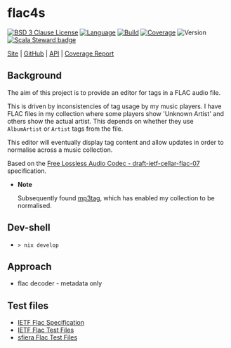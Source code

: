 # flac4s

[![BSD 3 Clause License](https://img.shields.io/github/license/nigeleke/flac4s?style=plastic)](https://github.com/nigeleke/flac4s/blob/master/LICENSE)
[![Language](https://img.shields.io/badge/language-Scala-blue.svg?style=plastic)](https://www.scala-lang.org)
[![Build](https://img.shields.io/github/actions/workflow/status/nigeleke/flac4s/acceptance.yml?style=plastic)](https://github.com/nigeleke/flac4s/actions/workflows/acceptance.yml)
[![Coverage](https://img.shields.io/codecov/c/github/nigeleke/flac4s?style=plastic&token=9Z6VJKS0LK)](https://codecov.io/gh/nigeleke/flac4s)
![Version](https://img.shields.io/github/v/tag/nigeleke/flac4s?style=plastic)
[![Scala Steward badge](https://img.shields.io/badge/Scala_Steward-helping-blue.svg?style=plastic&logo=data:image/png;base64,iVBORw0KGgoAAAANSUhEUgAAAA4AAAAQCAMAAAARSr4IAAAAVFBMVEUAAACHjojlOy5NWlrKzcYRKjGFjIbp293YycuLa3pYY2LSqql4f3pCUFTgSjNodYRmcXUsPD/NTTbjRS+2jomhgnzNc223cGvZS0HaSD0XLjbaSjElhIr+AAAAAXRSTlMAQObYZgAAAHlJREFUCNdNyosOwyAIhWHAQS1Vt7a77/3fcxxdmv0xwmckutAR1nkm4ggbyEcg/wWmlGLDAA3oL50xi6fk5ffZ3E2E3QfZDCcCN2YtbEWZt+Drc6u6rlqv7Uk0LdKqqr5rk2UCRXOk0vmQKGfc94nOJyQjouF9H/wCc9gECEYfONoAAAAASUVORK5CYII=)](https://scala-steward.org)

  [Site](https://nigeleke.github.io/flac4s) \| [GitHub](https://github.com/nigeleke/flac4s) \| [API](https://nigeleke.github.io/flac4s/core/api/index.html) \| [Coverage Report](https://nigeleke.github.io/flac4s/coverage/index.html)

## Background

The aim of this project is to provide an editor for tags in a FLAC audio file.

This is driven by inconsistencies of tag usage by my music players.
I have FLAC files in my collection where some players show 'Unknown Artist' and others show the actual artist.
This depends on whether they use `AlbumArtist` or `Artist` tags from the file.

This editor will eventually display tag content and allow updates in order to normalise across a music collection.

Based on the [Free Lossless Audio Codec - draft-ietf-cellar-flac-07](https://datatracker.ietf.org/doc/draft-ietf-cellar-flac/) specification.

  * **Note**

    Subsequently found [mp3tag](https://www.mp3tag.de/en/), which has enabled my collection to be normalised.

## Dev-shell

* `> nix develop`

## Approach

* flac decoder - metadata only

## Test files

* [IETF Flac Specification](https://github.com/ietf-wg-cellar/flac-specification/)
* [IETF Flac Test Files](https://github.com/ietf-wg-cellar/flac-test-files/)
* [sfiera Flac Test Files](https://github.com/sfiera/flac-test-files/)
